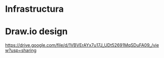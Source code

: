 # Infrastructura


# Draw.io design

https://drive.google.com/file/d/1VBVErAYx7u17J_UDt52691MqSDuFA09_/view?usp=sharing
